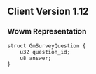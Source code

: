 ## Client Version 1.12

### Wowm Representation
```rust,ignore
struct GmSurveyQuestion {
    u32 question_id;    
    u8 answer;    
}

```
